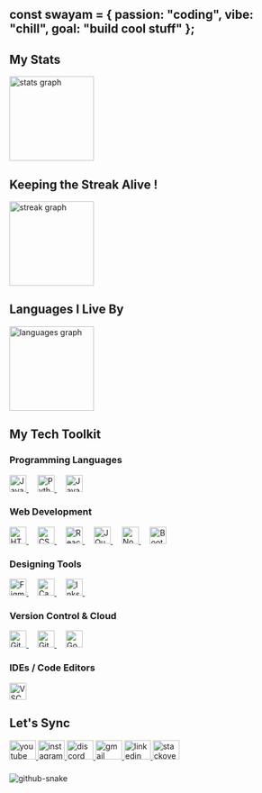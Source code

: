 <h2 align="left">const swayam = { passion: "coding", vibe: "chill", goal: "build cool stuff" };</h2>

###

<div align="left">
  <h2 align="left">My Stats</h2>
  <img src="https://github-readme-stats.vercel.app/api?username=Swayam42&hide_title=false&hide_rank=false&show_icons=true&include_all_commits=true&count_private=true&disable_animations=false&theme=dracula&locale=en&hide_border=true" height="150" alt="stats graph"  />
<h2 align="left">Keeping the Streak Alive !</h2>
  <img src="https://streak-stats.demolab.com?user=Swayam42&locale=en&mode=daily&theme=onedark&hide_border=true&border_radius=5" height="150" alt="streak graph"/>
<div>
  <h2>Languages I Live By</h2>
  <img src="https://github-readme-stats.vercel.app/api/top-langs?username=Swayam42&locale=en&hide_title=false&layout=compact&card_width=320&langs_count=10&theme=dracula&hide_border=true" height="150" alt="languages graph" />
</div>
<!-- Tech Toolkit Section -->
<h2 align="left">My Tech Toolkit</h2>

<!-- Programming Languages -->
<h3 align="left">Programming Languages</h3>
<div align="left">
  <a href="https://developer.mozilla.org/en-US/docs/Web/JavaScript" target="_blank">
    <img src="https://cdn.jsdelivr.net/gh/devicons/devicon/icons/javascript/javascript-original.svg" height="30" title="JavaScript" />
  </a>
  <img width="12" />
  
  <a href="https://www.python.org/" target="_blank">
    <img src="https://cdn.jsdelivr.net/gh/devicons/devicon/icons/python/python-original.svg" height="30" title="Python" />
  </a>
  <img width="12" />
  
  <a href="https://www.java.com/" target="_blank">
    <img src="https://cdn.jsdelivr.net/gh/devicons/devicon/icons/java/java-original.svg" height="30" title="Java" />
  </a>
</div>

<!-- Web Development -->
<h3 align="left">Web Development</h3>
<div align="left">
  <a href="https://developer.mozilla.org/en-US/docs/Web/HTML" target="_blank">
    <img src="https://cdn.jsdelivr.net/gh/devicons/devicon/icons/html5/html5-original.svg" height="30" title="HTML5" />
  </a>
  <img width="12" />
  
  <a href="https://developer.mozilla.org/en-US/docs/Web/CSS" target="_blank">
    <img src="https://cdn.jsdelivr.net/gh/devicons/devicon/icons/css3/css3-original.svg" height="30" title="CSS3" />
  </a>
  <img width="12" />
  
  <a href="https://reactjs.org/" target="_blank">
    <img src="https://cdn.jsdelivr.net/gh/devicons/devicon/icons/react/react-original.svg" height="30" title="React" />
  </a>
  <img width="12" />
  
  <a href="https://jquery.com/" target="_blank">
    <img src="https://cdn.jsdelivr.net/gh/devicons/devicon/icons/jquery/jquery-original.svg" height="30" title="JQuery" />
  </a>
  <img width="12" />
  
  <a href="https://nodejs.org/" target="_blank">
    <img src="https://cdn.jsdelivr.net/gh/devicons/devicon/icons/nodejs/nodejs-original.svg" height="30" title="NodeJS" />
  </a>
  <img width="12" />
  
  <a href="https://getbootstrap.com/" target="_blank">
    <img src="https://cdn.jsdelivr.net/gh/devicons/devicon/icons/bootstrap/bootstrap-original.svg" height="30" title="Bootstrap" />
  </a>
</div>

<!-- Designing Tools -->
<h3 align="left">Designing Tools</h3>
<div align="left">
  <a href="https://figma.com/" target="_blank">
    <img src="https://cdn.jsdelivr.net/gh/devicons/devicon/icons/figma/figma-original.svg" height="30" title="Figma" />
  </a>
  <img width="12" />
  
  <a href="https://www.canva.com/" target="_blank">
    <img src="https://cdn.jsdelivr.net/gh/devicons/devicon/icons/canva/canva-original.svg" height="30" title="Canva" />
  </a>
  <img width="12" />
  
  <a href="https://inkscape.org/" target="_blank">
    <img src="https://cdn.jsdelivr.net/gh/devicons/devicon/icons/inkscape/inkscape-original.svg" height="30" title="Inkscape" />
  </a>
  <img width="12" />
  
</div>

<!-- Version Control & Cloud -->
<h3 align="left">Version Control & Cloud</h3>
<div align="left">
  <a href="https://git-scm.com/" target="_blank">
    <img src="https://cdn.jsdelivr.net/gh/devicons/devicon/icons/git/git-original.svg" height="30" title="Git" />
  </a>
  <img width="12" />
  
  <a href="https://github.com/" target="_blank">
    <img src="https://cdn.jsdelivr.net/gh/devicons/devicon/icons/github/github-original.svg" height="30" title="GitHub" />
  </a>
  <img width="12" />
  
  <a href="https://cloud.google.com/" target="_blank">
    <img src="https://cdn.jsdelivr.net/gh/devicons/devicon/icons/googlecloud/googlecloud-original.svg" height="30" title="Google Cloud" />
  </a>
</div>

<!-- IDE / Code Editors -->
<h3 align="left">IDEs / Code Editors</h3>
<div align="left">
  <a href="https://code.visualstudio.com/" target="_blank">
    <img src="https://cdn.jsdelivr.net/gh/devicons/devicon/icons/vscode/vscode-original.svg" height="30" title="VSCode" />
  </a>
</div>


###
<h2 align="left">Let's Sync</h2>
<div align="left">
  <a href="https://www.youtube.com/@thearranger4777" target="_blank">
    <img src="https://raw.githubusercontent.com/maurodesouza/profile-readme-generator/master/src/assets/icons/social/youtube/default.svg" width="47" height="34" alt="youtube logo"  />
  </a>
  <a href="https://www.instagram.com/swayam._.jethi/" target="_blank">
    <img src="https://raw.githubusercontent.com/maurodesouza/profile-readme-generator/master/src/assets/icons/social/instagram/default.svg" width="47" height="34" alt="instagram logo"  />
  </a>
  <a href="https://discord.gg/4YFkVJXz" target="_blank">
    <img src="https://raw.githubusercontent.com/maurodesouza/profile-readme-generator/master/src/assets/icons/social/discord/default.svg" width="47" height="34" alt="discord logo"  />
  </a>
  <a href="swayam.jethi@gmail.com" target="_blank">
    <img src="https://raw.githubusercontent.com/maurodesouza/profile-readme-generator/master/src/assets/icons/social/gmail/default.svg" width="47" height="34" alt="gmail logo"  />
  </a>
  <a href="https://www.linkedin.com/in/swayam-jethi-8046251b9/" target="_blank">
    <img src="https://raw.githubusercontent.com/maurodesouza/profile-readme-generator/master/src/assets/icons/social/linkedin/default.svg" width="47" height="34" alt="linkedin logo"  />
  </a>
  <a href="https://stackoverflow.com/users/24729781/swayam" target="_blank">
    <img src="https://raw.githubusercontent.com/maurodesouza/profile-readme-generator/master/src/assets/icons/social/stackoverflow/default.svg" width="47" height="34" alt="stackoverflow logo"  />
  </a>
</div>

###

<picture>
  <source media="(prefers-color-scheme: dark)" srcset="https://raw.githubusercontent.com/tobiasmeyhoefer/tobiasmeyhoefer/output/github-snake-dark.svg" />
  <source media="(prefers-color-scheme: light)" srcset="https://raw.githubusercontent.com/tobiasmeyhoefer/tobiasmeyhoefer/output/github-snake.svg" />
  <img alt="github-snake" src="https://raw.githubusercontent.com/tobiasmeyhoefer/tobiasmeyhoefer/output/github-snake.svg" />
</picture>

###
